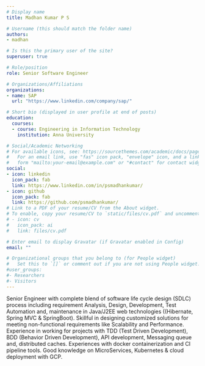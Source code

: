 ```yaml
---
# Display name
title: Madhan Kumar P S

# Username (this should match the folder name)
authors:
- madhan

# Is this the primary user of the site?
superuser: true

# Role/position
role: Senior Software Engineer

# Organizations/Affiliations
organizations:
- name: SAP
  url: "https://www.linkedin.com/company/sap/"

# Short bio (displayed in user profile at end of posts)
education:
  courses:
  - course: Engineering in Information Technology
    institution: Anna University

# Social/Academic Networking
# For available icons, see: https://sourcethemes.com/academic/docs/page-builder/#icons
#   For an email link, use "fas" icon pack, "envelope" icon, and a link in the
#   form "mailto:your-email@example.com" or "#contact" for contact widget.
social:
- icon: linkedin
  icon_pack: fab
  link: https://www.linkedin.com/in/psmadhankumar/
- icon: github
  icon_pack: fab
  link: https://github.com/psmadhankumar/
# Link to a PDF of your resume/CV from the About widget.
# To enable, copy your resume/CV to `static/files/cv.pdf` and uncomment the lines below.
# - icon: cv
#   icon_pack: ai
#   link: files/cv.pdf

# Enter email to display Gravatar (if Gravatar enabled in Config)
email: ""

# Organizational groups that you belong to (for People widget)
#   Set this to `[]` or comment out if you are not using People widget.
#user_groups:
#- Researchers
#- Visitors
---
```


Senior Engineer with complete blend of software life cycle design (SDLC) process including requirement Analysis, Design, Development, Test Automation and, maintenance in Java/J2EE web technologies ((Hibernate, Spring MVC & SpringBoot). Skillful in designing customized solutions for meeting non-functional requirements like Scalability and Performance. Experience in working for projects with TDD (Test Driven Development), BDD (Behavior Driven Development), API development, Messaging queue and, distributed caches. Experiences with docker containerization and CI pipeline tools. Good knowledge on MicroServices, Kubernetes & cloud deployment with GCP.
